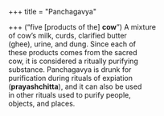 +++
title = "Panchagavya"

+++
(“five [products of the] **cow**”) A mixture  
of cow’s milk, curds, clarified butter  
(ghee), urine, and dung. Since each of  
these products comes from the sacred  
cow, it is considered a ritually purifying  
substance. Panchagavya is drunk for  
purification during rituals of expiation  
(**prayashchitta**), and it can also be used  
in other rituals used to purify people,  
objects, and places.
